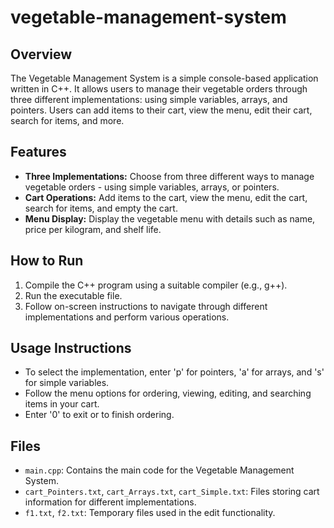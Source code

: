# vegetable-management-system

## Overview

The Vegetable Management System is a simple console-based application written in C++. It allows users to manage their vegetable orders through three different implementations: using simple variables, arrays, and pointers. Users can add items to their cart, view the menu, edit their cart, search for items, and more.

## Features

- **Three Implementations:** Choose from three different ways to manage vegetable orders - using simple variables, arrays, or pointers.
- **Cart Operations:** Add items to the cart, view the menu, edit the cart, search for items, and empty the cart.
- **Menu Display:** Display the vegetable menu with details such as name, price per kilogram, and shelf life.

## How to Run

1. Compile the C++ program using a suitable compiler (e.g., g++).
2. Run the executable file.
3. Follow on-screen instructions to navigate through different implementations and perform various operations.

## Usage Instructions

- To select the implementation, enter 'p' for pointers, 'a' for arrays, and 's' for simple variables.
- Follow the menu options for ordering, viewing, editing, and searching items in your cart.
- Enter '0' to exit or to finish ordering.

## Files

- `main.cpp`: Contains the main code for the Vegetable Management System.
- `cart_Pointers.txt`, `cart_Arrays.txt`, `cart_Simple.txt`: Files storing cart information for different implementations.
- `f1.txt`, `f2.txt`: Temporary files used in the edit functionality.
